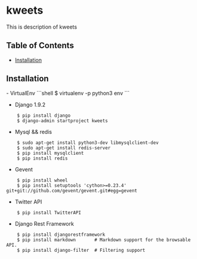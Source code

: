 # kweets

This is description of kweets


## Table of Contents  
- [Installation](#Installation)  



## Installation
<a name="Installation"/>
- VirtualEnv
```shell
    $ virtualenv -p python3 env
```

- Django 1.9.2
```shell
    $ pip install django
    $ django-admin startproject kweets
```

- Mysql && redis
```shell
    $ sudo apt-get install python3-dev libmysqlclient-dev
    $ sudo apt-get install redis-server
    $ pip install mysqlclient
    $ pip install redis
```

- Gevent
```shell
    $ pip install wheel
    $ pip install setuptools 'cython>=0.23.4' git+git://github.com/gevent/gevent.git#egg=gevent
```

- Twitter API
```shell
    $ pip install TwitterAPI
```

- Django Rest Framework
```shell
    $ pip install djangorestframework
    $ pip install markdown       # Markdown support for the browsable API.
    $ pip install django-filter  # Filtering support
```

